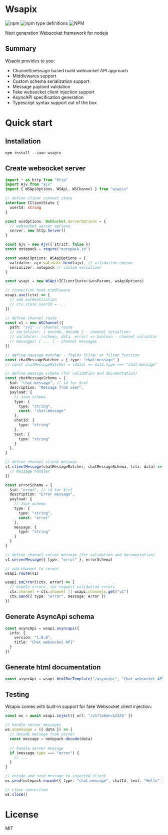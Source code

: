 # Wsapix
<img alt="npm" src="https://img.shields.io/npm/v/wsapix"> <img alt="npm type definitions" src="https://img.shields.io/npm/types/wsapix"> <img alt="NPM" src="https://img.shields.io/npm/l/wsapix">

Next generation Websocket framework for nodejs

## Summary
Wsapix provides to you:
- Channel/message based build websocket API approach
- Middlewares support
- Custom schema serialization support
- Message paylaod validation
- Fake websocket client injection support
- AsyncAPI specification generation
- Typescript syntax support out of the box

# Quick start

## Installation

```
npm install --save wsapix
```

## Create websocket server

```ts
import * as http from "http"
import Ajv from "ajv"
import { WSApiOptions, WSApi, WSChannel } from "wsapix"

// define client context state
interface IClientState {
  userId: string
}

const wssOptions: WebSocket.ServerOptions = { 
  // websocket server options
  server: new http.Server()
}

const ajv = new Ajv({ strict: false })
const notepack = requre("notepack.io")

const wsApiOptions: WSApiOptions = {
  validator: ajv.validate.bind(ajv), // validation engine
  serializer: notepack // custom serializer
}

const wsapi = new WSApi<IClientState>(wssParams, wsApiOptions)

// connection hook middleware
wsapi.use((ctx) => {
  // add authentication
  // ctx.state.userId = ...
})

// define channel route
const v1 = new WSChannel({ 
  path: "/v1" // channel route
  // serializer: { encode, decode } - channel serializer
  // validator: (schema, data, error) => boolean - channel validator
  // messages: [ ... ] - channel messages
})

// define message matcher - fields filter or filter function
const chatMessageMatcher = { type: "chat:message" } 
// const chatMessageMatcher = (data) => data.type === "chat:message"

// define message schema (for validation and documentation)
const chatMessageSchema = { 
  $id: "chat:message", // id for $ref
  description: "Message from user",
  payload: {
    // Json schema
    type: {
      type: "string",
      const: "chat:message"
    },
    chatId: {
      type: "string"
    },
    text: {
      type: "string"
    }
  },
}

// define channel client message
v1.clientMessage(chatMessageMatcher, chatMessageSchema, (ctx, data) => {
  // message handler
})

const errorSchema = {
  $id: "error", // id for $ref
  description: "Error message", 
  payload: {
    // Json schema
    type: {
      type: "string",
      const: "error"
    },
    message: {
      type: "string"
    }
  }
}

// define channel server message (for validation and documentation)
v1.serverMessage({ type: "error" }, errorSchema)

// add channel to server
wsapi.route(v1)

wsapi.onError((ctx, error) => {
  // handle errors, inc request validation errors
  ctx.channel = ctx.channel || wsapi.channels.get("v1")
  ctx.send({ type: "error", message: error })
})
```

## Generate AsyncApi schema

```ts
const asyncApi = wsapi.asyncapi({
  info: {
    version: "1.0.0",
    title: "Chat websocket API"
  }
})
```

## Generate html documentation

```ts
const asyncApi = wsapi.htmlDocTemplate("/asyncapi", "Chat websocket API")
```

## Testing

Wsapix comes with built-in support for fake Websocket client injection:

```ts
const ws = await wsapi.inject({ url: "/v1?token=12345" })

// handle server messages
ws.onmessage = ({ data }) => {
  // decode message from server
  const message = notepack.decode(data)
  
  // handle server message
  if (message.type === "error") {
    // ...
  }
}

// encode and send message to injected client
ws.send(notepack.encode({ type: "chat:message", chatId, text: "Hello" }))

// close connection
ws.close()
```

# License
MIT